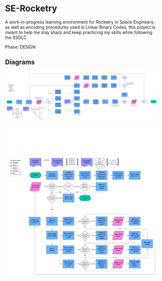 # SE-Rocketry
A work-in-progress learning environment for Rocketry in Space Engineers, as well as encoding procedures used in Linear Binary Codes, this project is meant to help me stay sharp and keep practicing my skills while following the SSDLC.

Phase: DESIGN

## Diagrams

![Missile Guidance System](MGS.png)

![Linear Code System](Hamming.png)

